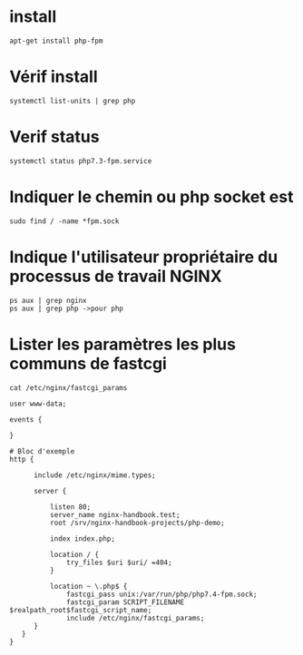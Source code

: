 # install

```
apt-get install php-fpm
```

# Vérif install

```
systemctl list-units | grep php
```

# Verif status

```
systemctl status php7.3-fpm.service
```

# Indiquer le chemin ou php socket est

```
sudo find / -name *fpm.sock
```

# Indique l'utilisateur propriétaire du processus de travail NGINX

```
ps aux | grep nginx
ps aux | grep php ->pour php
```

# Lister les paramètres les plus communs de fastcgi

```
cat /etc/nginx/fastcgi_params
```

```
user www-data;

events {

}

# Bloc d'exemple
http {

      include /etc/nginx/mime.types;

      server {

          listen 80;
          server_name nginx-handbook.test;
          root /srv/nginx-handbook-projects/php-demo;

          index index.php;

          location / {
              try_files $uri $uri/ =404;
          }

          location ~ \.php$ {
              fastcgi_pass unix:/var/run/php/php7.4-fpm.sock;
              fastcgi_param SCRIPT_FILENAME $realpath_root$fastcgi_script_name;
              include /etc/nginx/fastcgi_params; 
      }
   }
}
```
